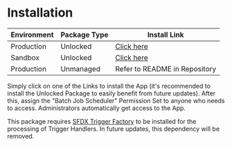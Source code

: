 # Installation 


| Environment | Package Type | Install Link |
| - | - | - | 
| Production | Unlocked | [Click here](https://login.salesforce.com/packaging/installPackage.apexp?p0=04t09000000ijMpAAI) |
| Sandbox | Unlocked | [Click here](https://test.salesforce.com/packaging/installPackage.apexp?p0=04t09000000ijMpAAI) |
| Production | Unmanaged | Refer to README in Repository | 


Simply click on one of the Links to install the App (it's recommended to install the Unlocked Package to easily benefit from future updates). After this, assign the "Batch Job Scheduler" Permission Set to anyone who needs to access. Administrators automatically get access to the App.

This package requires <a href="https://github.com/dschibster/sfdx-trigger-factory">SFDX Trigger Factory</a>  to be installed for the processing of Trigger Handlers. In future updates, this dependency will be removed.